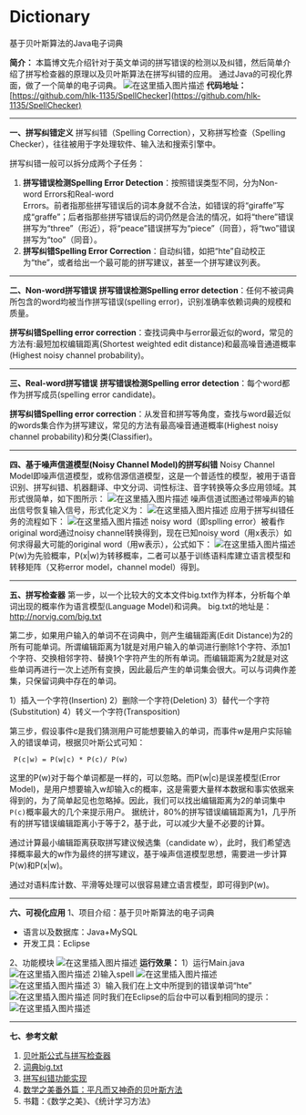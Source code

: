 # Dictionary
基于贝叶斯算法的Java电子词典

**简介：**
本篇博文先介绍针对于英文单词的拼写错误的检测以及纠错，然后简单介绍了拼写检查器的原理以及贝叶斯算法在拼写纠错的应用。
通过Java的可视化界面，做了一个简单的电子词典。
![在这里插入图片描述](https://img-blog.csdnimg.cn/20190127213131226.png?x-oss-process=image/watermark,type_ZmFuZ3poZW5naGVpdGk,shadow_10,text_aHR0cHM6Ly9ibG9nLmNzZG4ubmV0L0hMS18xMTM1,size_16,color_FFFFFF,t_70)
**代码地址：**[https://github.com/hlk-1135/SpellChecker](https://github.com/hlk-1135/SpellChecker)

-------------------------------------

**一、拼写纠错定义**
拼写纠错（Spelling Correction），又称拼写检查（Spelling Checker），往往被用于字处理软件、输入法和搜索引擎中。

拼写纠错一般可以拆分成两个子任务：

 1. **拼写错误检测Spelling Error Detection**：按照错误类型不同，分为Non-word Errors和Real-word   
    Errors。前者指那些拼写错误后的词本身就不合法，如错误的将“giraffe”写成“graffe”；后者指那些拼写错误后的词仍然是合法的情况，如将“there”错误拼写为“three”（形近），将“peace”错误拼写为“piece”（同音），将“two”错误拼写为“too”（同音）。
 2. **拼写纠错Spelling Error Correction**：自动纠错，如把“hte”自动校正为“the”，或者给出一个最可能的拼写建议，甚至一个拼写建议列表。

----------------------------------------
**二、Non-word拼写错误**
**拼写错误检测Spelling error detection**：任何不被词典所包含的word均被当作拼写错误(spelling error)，识别准确率依赖词典的规模和质量。

**拼写纠错Spelling error correction**：查找词典中与error最近似的word，常见的方法有:最短加权编辑距离(Shortest weighted edit distance)和最高噪音通道概率(Highest noisy channel probability)。

----------------------------------------
**三、Real-word拼写错误**
**拼写错误检测Spelling error detection**：每个word都作为拼写成员(spelling error candidate)。

**拼写纠错Spelling error correction**：从发音和拼写等角度，查找与word最近似的words集合作为拼写建议，常见的方法有最高噪音通道概率(Highest noisy channel probability)和分类(Classifier)。

----------------------------------------
**四、基于噪声信道模型(Noisy Channel Model)的拼写纠错**
Noisy Channel Model即噪声信道模型，或称信源信道模型，这是一个普适性的模型，被用于语音识别、拼写纠错、机器翻译、中文分词、词性标注、音字转换等众多应用领域。其形式很简单，如下图所示：
![在这里插入图片描述](https://img-blog.csdnimg.cn/20190127205246947.png)
噪声信道试图通过带噪声的输出信号恢复输入信号，形式化定义为：
![在这里插入图片描述](https://img-blog.csdnimg.cn/2019012720533462.png)
应用于拼写纠错任务的流程如下：
![在这里插入图片描述](https://img-blog.csdnimg.cn/2019012720540492.png?x-oss-process=image/watermark,type_ZmFuZ3poZW5naGVpdGk,shadow_10,text_aHR0cHM6Ly9ibG9nLmNzZG4ubmV0L0hMS18xMTM1,size_16,color_FFFFFF,t_70)
noisy word（即splling error）被看作original word通过noisy channel转换得到，现在已知noisy word（用x表示）如何求得最大可能的original word（用w表示），公式如下：
![在这里插入图片描述](https://img-blog.csdnimg.cn/20190127205444137.png?x-oss-process=image/watermark,type_ZmFuZ3poZW5naGVpdGk,shadow_10,text_aHR0cHM6Ly9ibG9nLmNzZG4ubmV0L0hMS18xMTM1,size_16,color_FFFFFF,t_70)
P(w)为先验概率，P(x|w)为转移概率，二者可以基于训练语料库建立语言模型和转移矩阵（又称error model，channel model）得到。

----------------------------------------
**五、拼写检查器**
第一步，以一个比较大的文本文件big.txt作为样本，分析每个单词出现的概率作为语言模型(Language Model)和词典。
big.txt的地址是：http://norvig.com/big.txt

第二步，如果用户输入的单词不在词典中，则产生编辑距离(Edit Distance)为2的所有可能单词。所谓编辑距离为1就是对用户输入的单词进行删除1个字符、添加1个字符、交换相邻字符、替换1个字符产生的所有单词。而编辑距离为2就是对这些单词再进行一次上述所有变换，因此最后产生的单词集会很大。可以与词典作差集，只保留词典中存在的单词。

 1）插入一个字符(Insertion)
  2）删除一个字符(Deletion)
  3）替代一个字符(Substitution)
  4）转义一个字符(Transposition)

第三步，假设事件c是我们猜测用户可能想要输入的单词，而事件w是用户实际输入的错误单词，根据贝叶斯公式可知：
```
 P(c|w) = P(w|c) * P(c)/ P(w)
```
这里的P(w)对于每个单词都是一样的，可以忽略。而P(w|c)是误差模型(Error Model)，是用户想要输入w却输入c的概率，这是需要大量样本数据和事实依据来得到的，为了简单起见也忽略掉。因此，我们可以找出编辑距离为2的单词集中`P(c)`概率最大的几个来提示用户。
据统计，80%的拼写错误编辑距离为1，几乎所有的拼写错误编辑距离小于等于2，基于此，可以减少大量不必要的计算。

通过计算最小编辑距离获取拼写建议候选集（candidate w），此时，我们希望选择概率最大的w作为最终的拼写建议，基于噪声信道模型思想，需要进一步计算P(w)和P(x|w)。

通过对语料库计数、平滑等处理可以很容易建立语言模型，即可得到P(w)。

--------------------- 
**六、可视化应用**
1、项目介绍：基于贝叶斯算法的电子词典

 - 语言以及数据库：Java+MySQL
 - 开发工具：Eclipse
 
2、功能模块
![在这里插入图片描述](https://img-blog.csdnimg.cn/20190127204013883.png?x-oss-process=image/watermark,type_ZmFuZ3poZW5naGVpdGk,shadow_10,text_aHR0cHM6Ly9ibG9nLmNzZG4ubmV0L0hMS18xMTM1,size_16,color_FFFFFF,t_70)
**运行效果：**
1）运行Main.java
![在这里插入图片描述](https://img-blog.csdnimg.cn/20190127211112727.png?x-oss-process=image/watermark,type_ZmFuZ3poZW5naGVpdGk,shadow_10,text_aHR0cHM6Ly9ibG9nLmNzZG4ubmV0L0hMS18xMTM1,size_16,color_FFFFFF,t_70)
2)输入spell
![在这里插入图片描述](https://img-blog.csdnimg.cn/20190127211329266.png?x-oss-process=image/watermark,type_ZmFuZ3poZW5naGVpdGk,shadow_10,text_aHR0cHM6Ly9ibG9nLmNzZG4ubmV0L0hMS18xMTM1,size_16,color_FFFFFF,t_70)
![在这里插入图片描述](https://img-blog.csdnimg.cn/20190127211414386.png?x-oss-process=image/watermark,type_ZmFuZ3poZW5naGVpdGk,shadow_10,text_aHR0cHM6Ly9ibG9nLmNzZG4ubmV0L0hMS18xMTM1,size_16,color_FFFFFF,t_70)
3）输入我们在上文中所提到的错误单词“hte”
![在这里插入图片描述](https://img-blog.csdnimg.cn/20190127211541813.png?x-oss-process=image/watermark,type_ZmFuZ3poZW5naGVpdGk,shadow_10,text_aHR0cHM6Ly9ibG9nLmNzZG4ubmV0L0hMS18xMTM1,size_16,color_FFFFFF,t_70)
同时我们在Eclipse的后台中可以看到相同的提示：
![在这里插入图片描述](https://img-blog.csdnimg.cn/20190127211648711.png)


-------------------------------------------
**七、参考文献**

 1. [贝叶斯公式与拼写检查器](https://blog.csdn.net/dc_726/article/details/7107364)
 2. [词典big.txt](http://norvig.com/big.txt)
 3. [拼写纠错功能实现](http://www.chepoo.com/spelling-correction-function-realization.html)
 4. [数学之美番外篇：平凡而又神奇的贝叶斯方法](http://mindhacks.cn/2008/09/21/the-magical-bayesian-method/)
 5. 书籍：《数学之美》、《统计学习方法》
